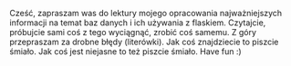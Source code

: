 Cześć, zapraszam was do lektury mojego opracowania najważniejszych informacji na temat baz danych i ich używania z flaskiem. Czytajcie, próbujcie sami coś z tego wyciągnąć, zrobić coś samemu. Z góry przepraszam za drobne błędy (literówki). Jak coś znajdziecie to piszcie śmiało. Jak coś jest niejasne to też piszcie śmiało. 
Have fun :)
